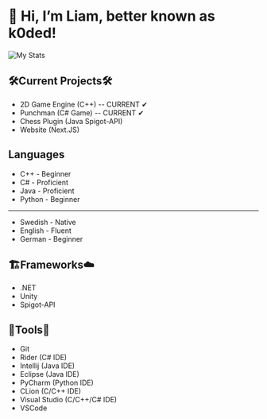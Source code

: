 # 👋 Hi, I’m Liam, better known as k0ded!
![My Stats](https://github-readme-stats.vercel.app/api?username=k0ded&show_icons=true&theme=calm)

## 🛠Current Projects🛠
* 2D Game Engine (C++) -- CURRENT ✔
* Punchman (C# Game) -- CURRENT ✔
* Chess Plugin (Java Spigot-API)
* Website (Next.JS)

## Languages
* C++ - Beginner
* C# - Proficient
* Java - Proficient
* Python - Beginner

---

* Swedish - Native
* English - Fluent
* German - Beginner

## 🏗Frameworks☁
* .NET
* Unity
* Spigot-API

## 🧰Tools🧰
* Git
* Rider (C# IDE)
* Intellij (Java IDE)
* Eclipse (Java IDE)
* PyCharm (Python IDE)
* CLion (C/C++ IDE)
* Visual Studio (C/C++/C# IDE)
* VSCode
